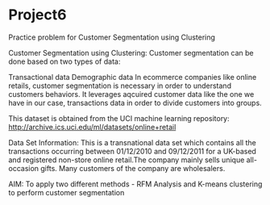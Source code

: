 # Project6
Practice problem for Customer Segmentation using Clustering

Customer Segmentation using Clustering:
Customer segmentation can be done based on two types of data:

Transactional data
Demographic data
In ecommerce companies like online retails, customer segmentation is necessary in order to understand customers behaviors. It leverages aqcuired customer data like the one we have in our case, transactions data in order to divide customers into groups.

This dataset is obtained from the UCI machine learning repository: http://archive.ics.uci.edu/ml/datasets/online+retail

Data Set Information:
This is a transnational data set which contains all the transactions occurring between 01/12/2010 and 09/12/2011 for a UK-based and registered non-store online retail.The company mainly sells unique all-occasion gifts. Many customers of the company are wholesalers.

AIM:
To apply two different methods - RFM Analysis and K-means clustering to perform customer segmentation
